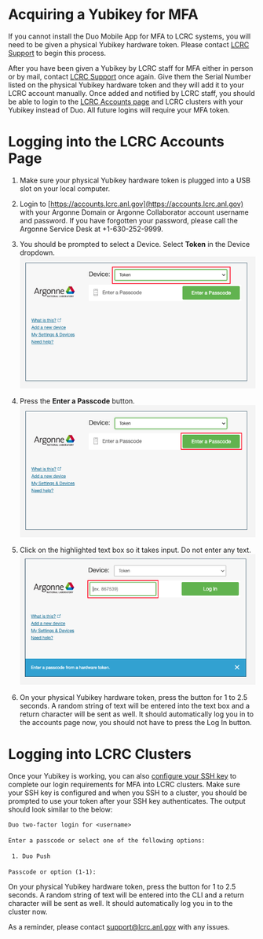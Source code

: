 # Acquiring a Yubikey for MFA

If you cannot install the Duo Mobile App for MFA to LCRC systems, you will need to be given a physical Yubikey hardware token. Please contact [LCRC Support](mailto:support@lcrc.anl.gov) to begin this process. 

After you have been given a Yubikey by LCRC staff for MFA either in person or by mail, contact [LCRC Support](mailto:support@lcrc.anl.gov) once again. Give them the Serial Number listed on the physical Yubikey hardware token and they will add it to your LCRC account manually. Once added and notified by LCRC staff, you should be able to login to the [LCRC Accounts page](https://accounts.lcrc.anl.gov) and LCRC clusters with your Yubikey instead of Duo. All future logins will require your MFA token.

# Logging into the LCRC Accounts Page

1. Make sure your physical Yubikey hardware token is plugged into a USB slot on your local computer.

2. Login to [https://accounts.lcrc.anl.gov](https://accounts.lcrc.anl.gov) with your Argonne Domain or Argonne Collaborator account username and password. If you have forgotten your password, please call the Argonne Service Desk at +1-630-252-9999.

3. You should be prompted to select a Device. Select **Token** in the Device dropdown. 
![LCRC Duo Yubikey Config 1](../images/lcrc_duo_yubikey_1.png)

4. Press the **Enter a Passcode** button.
![LCRC Duo Yubikey Config 2](../images/lcrc_duo_yubikey_2.png)

5. Click on the highlighted text box so it takes input. Do not enter any text.
![LCRC Duo Yubikey Config 3](../images/lcrc_duo_yubikey_3.png)

6. On your physical Yubikey hardware token, press the button for 1 to 2.5 seconds. A random string of text will be entered into the text box and a return character will be sent as well. It should automatically log you in to the accounts page now, you should not have to press the Log In button.

# Logging into LCRC Clusters

Once your Yubikey is working, you can also [configure your SSH key](ssh.md) to complete our login requirements for MFA into LCRC clusters. Make sure your SSH key is configured and when you SSH to a cluster, you should be prompted to use your token after your SSH key authenticates. The output should look similar to the below:

```
Duo two-factor login for <username>

Enter a passcode or select one of the following options:

 1. Duo Push

Passcode or option (1-1):
```

On your physical Yubikey hardware token, press the button for 1 to 2.5 seconds. A random string of text will be entered into the CLI and a return character will be sent as well. It should automatically log you in to the cluster now.

As a reminder, please contact [support@lcrc.anl.gov](mailto:support@lcrc.anl.gov) with any issues.
